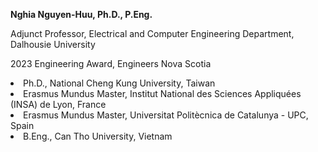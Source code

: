 <strong>Nghia Nguyen-Huu, Ph.D., P.Eng.</strong>
<p> Adjunct Professor, Electrical and Computer Engineering Department, Dalhousie University<p>
<p>2023 Engineering Award, Engineers Nova Scotia<p>
<li>Ph.D., National Cheng Kung University, Taiwan </li>
<li> Erasmus Mundus Master, Institut National des Sciences Appliquées (INSA) de Lyon, France </li>
<li> Erasmus Mundus Master, Universitat Politècnica de Catalunya - UPC, Spain </li>
<li> B.Eng., Can Tho University, Vietnam </li>
